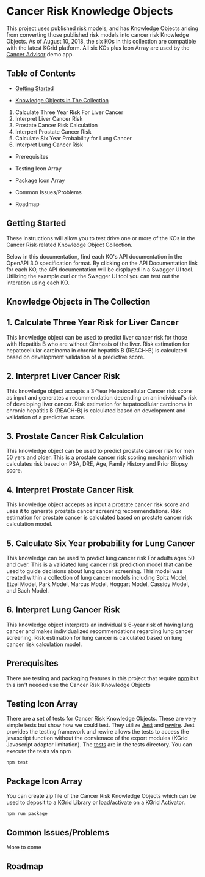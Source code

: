 # Cancer Risk Knowledge Objects

This project uses published risk models, and has Knowledge Objects arising from converting those published risk models into cancer risk Knowledge Objects. As of August 10, 2018, the six KOs in this collection are compatible with the latest KGrid platform.  All six KOs plus Icon Array are used by the [Cancer Advisor](https://kgrid-demos.github.io/cancer-advisor) demo app.

## Table of Contents

- [Getting Started](#getting-started)

- [Knowledge Objects in The Collection](#knowledge-objects-in-the-collection)

1. Calculate Three Year Risk For Liver Cancer
2. Interpret Liver Cancer Risk
3. Prostate Cancer Risk Calculation
4. Interpert Prostate Cancer Risk
5. Calculate Six Year Probability for Lung Cancer
6. Interpret Lung Cancer Risk

- Prerequisites

- Testing Icon Array

- Package Icon Array

- Common Issues/Problems

- Roadmap

## Getting Started
These instructions will allow you to test drive one or more of the KOs in the Cancer Risk-related Knowledge Object Collection. 

Below in this documentation, find each KO's API documentation in the OpenAPI 3.0 specification format. By clicking on the API Documentation link for each KO, the API documentation will be displayed in a Swagger UI tool. Utilizing the example curl or the Swagger UI tool you can test out the interation using each KO.



## Knowledge Objects in The Collection

## 1. Calculate Three Year Risk for Liver Cancer  

This knowledge object can be used to predict liver cancer risk for those with Hepatitis B who are without Cirrhosis of the      liver. Risk estimation for hepatocellular carcinoma in chronic hepatitis B (REACH-B) is calculated based on development        validation of a predictive score.

## 2. Interpret Liver Cancer Risk
   
This knowledge object accepts a 3-Year Hepatocellular Cancer risk score as input and generates a recommendation depending      on an individual's risk of developing liver cancer. Risk estimation for hepatocellular carcinoma in chronic hepatitis B        (REACH-B) is calculated based on development and validation of a predictive score.

## 3. Prostate Cancer Risk Calculation

This knowledge object can be used to predict prostate cancer risk for men 50 yers and older. This is a prostate cancer         risk scoring mechanism which calculates risk based on PSA, DRE, Age, Family History and Prior Biopsy score.

## 4. Interpret Prostate Cancer Risk 

This knowledge object accepts as input a prostate cancer risk score and uses it to generate prostate cancer screening recommendations. Risk estimation for prostate cancer is calculated based on prostate cancer risk calculation model.


## 5. Calculate Six Year probability for Lung Cancer

This knowledge can be used to predict lung cancer risk For adults ages 50 and over. This is a validated lung cancer risk prediction model that can be used to guide decisions about lung cancer screening. This model was created within a collection of lung cancer models including Spitz Model, Etzel Model, Park Model, Marcus Model, Hoggart Model, Cassidy Model, and Bach Model.

## 6. Interpret Lung Cancer Risk 

This knowledge object interprets an individual's 6-year risk of having lung cancer and makes individualized recommendations regarding lung cancer screening. Risk estimation for lung cancer is calculated based on lung cancer risk calculation model.



## Prerequisites
There are testing and packaging features in this project that require 
[npm](https://www.npmjs.com/get-npm) but this isn't needed use the Cancer Risk Knowledge Objects


## Testing Icon Array
There are a set of tests for Cancer Risk Knowledge Objects.  These are very simple tests but show 
how we could test.  They utilize [Jest](https://jestjs.io/) and  [rewire](https://github.com/jhnns/rewire). 
Jest provides the testing framework and rewire allows the tests to access the javascript function without the 
convienace of the export modules (KGrid Javascript adaptor limitation).  The [tests](tests) are in the tests directory.  You can execute the tests via npm

```
npm test
```

## Package Icon Array

You can create zip file of the Cancer Risk Knowledge Objects which can be used to deposit to a KGrid 
Library or load/activate on a KGrid Activator. 

```
npm run package
```

## Common Issues/Problems

More to come

## Roadmap

